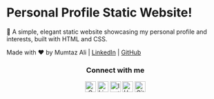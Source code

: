 # Personal Profile Static Website!

🌟 A simple, elegant static website showcasing my personal profile and interests, built with HTML and CSS.

Made with ❤️ by Mumtaz Ali | [LinkedIn](https://www.linkedin.com/in/mumtaz-ali) | [GitHub](https://github.com/engrmumtazali0112)
<div align="center">
<h3> Connect with me
</h3> 
<p align="center">
    <a href="mailto:engrmumtazali01@gmail.com" target="_blank"><img alt="Gmail" width="25px" src="https://github.com/TheDudeThatCode/TheDudeThatCode/blob/master/Assets/Gmail.svg"></a> 
    <a href="https://www.linkedin.com/in/mumtazali12/" target="_blank"><img alt="LinkedIn" width="25px" src="https://github.com/TheDudeThatCode/TheDudeThatCode/blob/master/Assets/Linkedin.svg"></a>
    <a href="https://www.instagram.com/its_maliyzi?igsh=MWR1Y2x1a2xpazBpOA==" target="_blank"><img alt="Instagram" width="25px" src="https://github.com/TheDudeThatCode/TheDudeThatCode/blob/master/Assets/Instagram.svg"></a>
    <a href="https://www.hackerrank.com/profile/engrmumtazali01" target="_blank"><img alt="HackerRank" width="25px" src="https://github.com/TheDudeThatCode/TheDudeThatCode/blob/master/Assets/HackerRank.svg"></a>
    <a href="https://github.com/engrmumtazali0112" target="_blank"><img src="https://cdn.svgporn.com/logos/github-icon.svg" alt="Github logo" width="25px"></a>
</p>  

